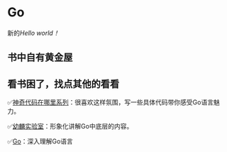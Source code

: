 Go
===

新的*Hello world！*

## 书中自有黄金屋



## 看书困了，找点其他的看看

✅[神奇代码在哪里系列](https://space.bilibili.com/1557732/dynamic)：很喜欢这样氛围，写一些具体代码带你感受Go语言魅力。

✅[幼麟实验室](https://space.bilibili.com/567195437/channel/seriesdetail?sid=426378&ctype=0)：形象化讲解Go中底层的内容。

✅[Go](https://space.bilibili.com/373073810/)：深入理解Go语言
